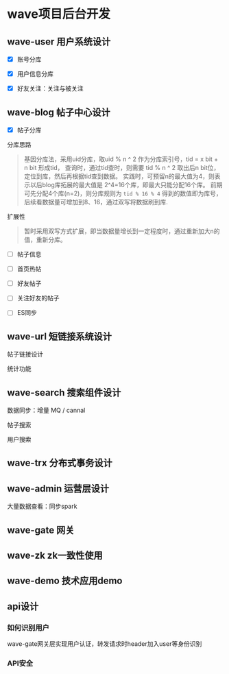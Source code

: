 # wave项目后台开发

## wave-user 用户系统设计
- [x] 账号分库  

- [x] 用户信息分库

- [x] 好友关注：关注与被关注

## wave-blog 帖子中心设计
- [x] 帖子分库

分库思路
> 基因分库法，采用uid分库，取uid % n ^ 2 作为分库索引号，tid = x bit + n bit 形成tid，
>查询时，通过tid查时，则需要 tid % n ^ 2 取出后n bit位，定位到库，然后再根据tid查到数据。
>实践时，可预留n的最大值为4，则表示以后blog库拓展的最大值是 2^4=16个库，即最大只能分配16个库。
>前期可先分配4个库(n=2)，则分库规则为 `tid % 16 % 4` 得到的数值即为库号，后续看数据量可增加到8、16，通过双写将数据刷到库.

扩展性
> 暂时采用双写方式扩展，即当数据量增长到一定程度时，通过重新加大n的值，重新分库。

- [ ] 帖子信息

- [ ] 首页热帖

- [ ] 好友帖子

- [ ] 关注好友的帖子

- [ ] ES同步

## wave-url 短链接系统设计
帖子链接设计

统计功能

## wave-search 搜索组件设计
数据同步：增量 MQ / cannal

帖子搜索

用户搜索


## wave-trx 分布式事务设计

## wave-admin 运营层设计
大量数据查看：同步spark

## wave-gate 网关

## wave-zk zk一致性使用

## wave-demo 技术应用demo

## api设计
### 如何识别用户
wave-gate网关层实现用户认证，转发请求时header加入user等身份识别

### API安全

